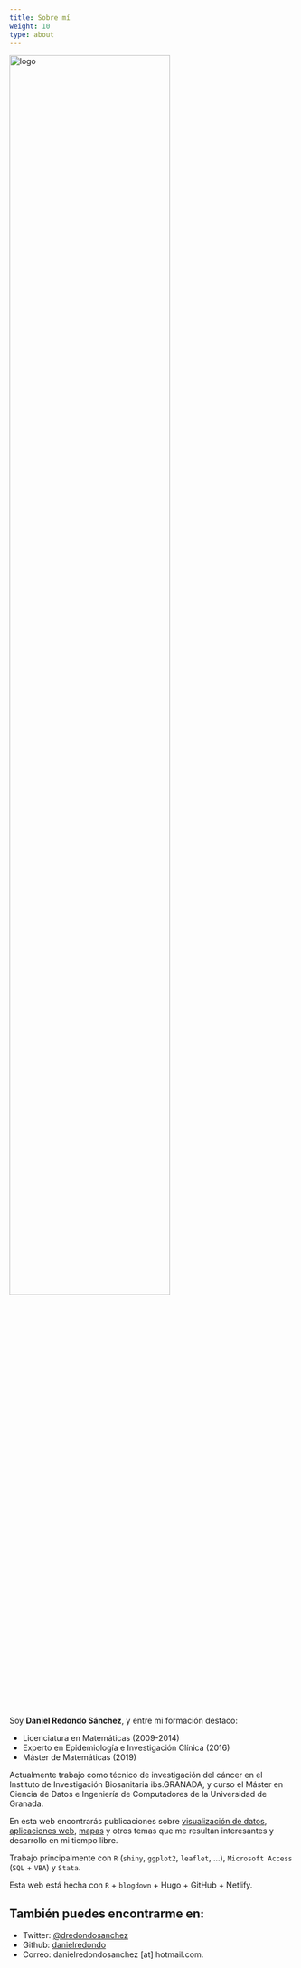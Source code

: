 ```yaml
---
title: Sobre mí
weight: 10
type: about
---
```


<img src="/about/logo_about.jpeg" alt="logo" style="width: 75%;"/>

Soy **Daniel Redondo Sánchez**, y entre mi formación destaco:

- Licenciatura en Matemáticas (2009-2014)
- Experto en Epidemiología e Investigación Clínica (2016)
- Máster de Matemáticas (2019)

Actualmente trabajo como técnico de investigación del cáncer en el Instituto de Investigación Biosanitaria ibs.GRANADA, y curso el Máster en Ciencia de Datos e Ingeniería de Computadores de la Universidad de Granada.

En esta web encontrarás publicaciones sobre [visualización de datos](/tags/visualizando/), [aplicaciones web](/aplicaciones/), [mapas](/tags/mapas/) y otros temas que me resultan interesantes y  desarrollo en mi tiempo libre.

Trabajo principalmente con `R` (`shiny`, `ggplot2`, `leaflet`, ...), `Microsoft Access` (`SQL` + `VBA`) y `Stata`.

Esta web está hecha con `R` + `blogdown` + Hugo + GitHub + Netlify.

## También puedes encontrarme en:

* Twitter: [@dredondosanchez](https://twitter.com/dredondosanchez)  
* Github: [danielredondo](https://github.com/danielredondo)
* Correo: danielredondosanchez [at] hotmail.com.